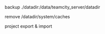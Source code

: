 backup ./datadir:/data/teamcity_server/datadir

remove /datadir/system/caches

project export & import